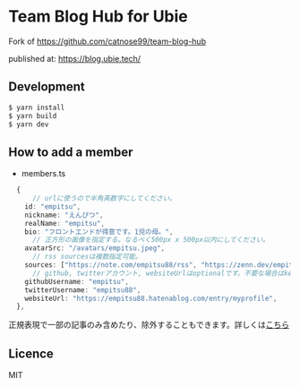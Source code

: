 # Team Blog Hub for Ubie

Fork of https://github.com/catnose99/team-blog-hub

published at: https://blog.ubie.tech/

## Development

```bash
$ yarn install
$ yarn build
$ yarn dev
```

## How to add a member

- members.ts

```typescript
  {
      // urlに使うので半角英数字にしてください。
    id: "empitsu",
    nickname: "えんぴつ",
    realName: "empitsu",
    bio: "フロントエンドが得意です。1児の母。",
      // 正方形の画像を指定する。なるべく500px x 500px以内にしてください。
    avatarSrc: "/avatars/empitsu.jpeg",
      // rss sourcesは複数指定可能。
    sources: ["https://note.com/empitsu88/rss", "https://zenn.dev/empitsu88/feed", "https://qiita.com/empitsu88/feed"],
      // github, twitterアカウント, websiteUrlはoptionalです。不要な場合はkeyごと削除して下さい。
    githubUsername: "empitsu",
    twitterUsername: "empitsu88",
    websiteUrl: "https://empitsu88.hatenablog.com/entry/myprofile",
  },
```

正規表現で一部の記事のみ含めたり、除外することもできます。詳しくは[こちら](https://zenn.dev/catnose99/articles/cb72a73368a547756862#%E6%AD%A3%E8%A6%8F%E8%A1%A8%E7%8F%BE%E3%81%A7%E4%B8%80%E9%83%A8%E3%81%AE%E8%A8%98%E4%BA%8B%E3%82%92%E9%99%A4%E5%A4%96%E3%81%A7%E3%81%8D%E3%82%8B%E3%82%88%E3%81%86%E3%81%AB)


## Licence

MIT
